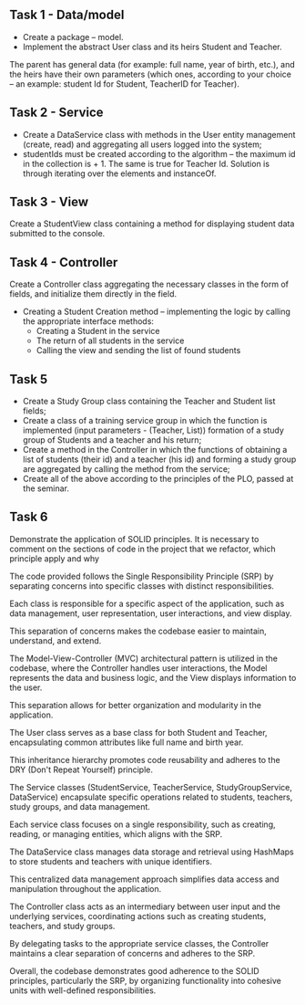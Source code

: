 ## Task 1 - Data/model

- Create a package – model.
- Implement the abstract User class and its heirs Student and Teacher.

The parent has general data (for example: full name, year of birth, etc.), and the heirs have their own parameters (which ones, according to your choice – an example: student Id for Student, TeacherID for Teacher).

## Task 2 - Service

- Create a DataService class with methods in the User entity management (create, read) and aggregating all users logged into the system;
- studentIds must be created according to the algorithm – the maximum id in the collection is + 1. The same is true for Teacher Id. Solution is through iterating over the elements and instanceOf.

## Task 3 - View

Create a StudentView class containing a method for displaying student data submitted to the console.

## Task 4 - Controller

Create a Controller class aggregating the necessary classes in the form of fields, and initialize them directly in the field.

- Creating a Student Creation method – implementing the logic by calling the appropriate interface methods:
  - Creating a Student in the service
  - The return of all students in the service
  - Calling the view and sending the list of found students

## Task 5

- Create a Study Group class containing the Teacher and Student list fields;
- Create a class of a training service group in which the function is implemented (input parameters - (Teacher, List<Strudent>)) formation of a study group of Students and a teacher and his return;
- Create a method in the Controller in which the functions of obtaining a list of students (their id) and a teacher (his id) and forming a study group are aggregated by calling the method from the service;
- Create all of the above according to the principles of the PLO, passed at the seminar.

## Task 6

Demonstrate the application of SOLID principles.
It is necessary to comment on the sections of code in the project that we refactor, which principle apply and why

The code provided follows the Single Responsibility Principle (SRP) by separating concerns into specific classes with distinct responsibilities.

Each class is responsible for a specific aspect of the application, such as data management, user representation, user interactions, and view display.

This separation of concerns makes the codebase easier to maintain, understand, and extend.

The Model-View-Controller (MVC) architectural pattern is utilized in the codebase, where the Controller handles user interactions, the Model represents the data and business logic, and the View displays information to the user.

This separation allows for better organization and modularity in the application.

The User class serves as a base class for both Student and Teacher, encapsulating common attributes like full name and birth year.

This inheritance hierarchy promotes code reusability and adheres to the DRY (Don't Repeat Yourself) principle.

The Service classes (StudentService, TeacherService, StudyGroupService, DataService) encapsulate specific operations related to students, teachers, study groups, and data management.

Each service class focuses on a single responsibility, such as creating, reading, or managing entities, which aligns with the SRP.

The DataService class manages data storage and retrieval using HashMaps to store students and teachers with unique identifiers.

This centralized data management approach simplifies data access and manipulation throughout the application.

The Controller class acts as an intermediary between user input and the underlying services, coordinating actions such as creating students, teachers, and study groups.

By delegating tasks to the appropriate service classes, the Controller maintains a clear separation of concerns and adheres to the SRP.

Overall, the codebase demonstrates good adherence to the SOLID principles, particularly the SRP, by organizing functionality into cohesive units with well-defined responsibilities.
